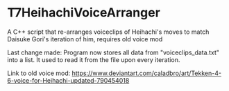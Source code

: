 # T7HeihachiVoiceArranger
A C++ script that re-arranges voiceclips of Heihachi's moves to match Daisuke Gori's iteration of him, requires old voice mod

Last change made:
Program now stores all data from "voiceclips_data.txt" into a list. It used to read it from the file upon every iteration.

Link to old voice mod:
https://www.deviantart.com/caladbro/art/Tekken-4-6-voice-for-Heihachi-updated-790454018
